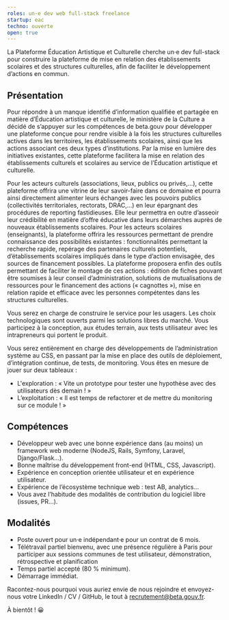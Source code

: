 ```yaml
---
roles: un·e dev web full-stack freelance
startup: eac
techno: ouverte
open: true
---
```


La Plateforme Éducation Artistique et Culturelle cherche un·e dev full-stack pour construire la plateforme de mise en relation des établissements scolaires et des structures culturelles, afin de faciliter le développement d’actions en commun.

<!--more-->

## Présentation

Pour répondre à un manque identifié d’information qualifiée et partagée en matière d’Éducation artistique et culturelle, le ministère de la Culture a décidé de s’appuyer sur les compétences de beta.gouv pour développer une plateforme conçue pour rendre visible à la fois les structures culturelles actives dans les territoires, les établissements scolaires, ainsi que les actions associant ces deux types d’institutions. Par la mise en lumière des initiatives existantes, cette plateforme facilitera la mise en relation des établissements culturels et scolaires au service de l’Éducation artistique et culturelle.

Pour les acteurs culturels (associations, lieux, publics ou privés,…), cette plateforme offrira une vitrine de leur savoir-faire dans ce domaine et pourra ainsi directement alimenter leurs échanges avec les pouvoirs publics (collectivités territoriales, rectorats, DRAC,…) en leur épargnant des procédures de reporting fastidieuses. Elle leur permettra en outre d’asseoir leur crédibilité en matière d’offre éducative dans leurs démarches auprès de nouveaux établissements scolaires. Pour les acteurs scolaires (enseignants), la plateforme offrira les ressources permettant de prendre connaissance des possibilités existantes : fonctionnalités permettant la recherche rapide, repérage des partenaires culturels potentiels, d’établissements scolaires impliqués dans le type d’action envisagée, des sources de financement possibles. La plateforme proposera enfin des outils permettant de faciliter le montage de ces actions : édition de fiches pouvant être soumises à leur conseil d’administration, solutions de mutualisations de ressources pour le financement des actions (« cagnottes »), mise en relation rapide et efficace avec les personnes compétentes dans les structures culturelles.

Vous serez en charge de construire le service pour les usagers. Les choix technologiques sont ouverts parmi les solutions libres du marché. Vous participez à la conception, aux études terrain, aux tests utilisateur avec les intrapreneurs qui portent le produit.

Vous serez entièrement en charge des développements de l’administration système au CSS, en passant par la mise en place des outils de déploiement, d’intégration continue, de tests, de monitoring. Vous êtes en mesure de jouer sur deux tableaux :
- L'exploration : « Vite un prototype pour tester une hypothèse avec des utilisateurs dès demain ! »
- L’exploitation : « Il est temps de refactorer et de mettre du monitoring sur ce module ! »

## Compétences

- Développeur web avec une bonne expérience dans (au moins) un framework web moderne (NodeJS, Rails, Symfony, Laravel, Django/Flask…).
- Bonne maîtrise du développement front-end (HTML, CSS, Javascript).
- Expérience en conception orientée utilisateur et en expérience utilisateur.
- Expérience de l’écosystème technique web : test AB, analytics…
- Vous avez l’habitude des modalités de contribution du logiciel libre (issues, PR…).

## Modalités

- Poste ouvert pour un·e indépendant·e pour un contrat de 6 mois.
- Télétravail partiel bienvenu, avec une présence régulière à Paris pour participer aux sessions communes de test utilisateur, démonstration, rétrospective et planification
- Temps partiel accepté (80 % minimum).
- Démarrage immédiat.

Racontez-nous pourquoi vous auriez envie de nous rejoindre et envoyez-nous votre LinkedIn / CV / GitHub, le tout à <a href="mailto:recrutement@beta.gouv.fr">recrutement@beta.gouv.fr</a>.

À bientôt ! 😀
